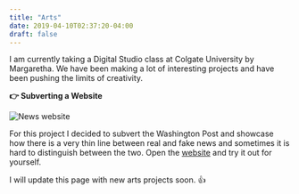 ```yaml
---
title: "Arts"
date: 2019-04-10T02:37:20-04:00
draft: false
---
```


I am currently taking a Digital Studio class at Colgate University by Margaretha. We have been making a lot of interesting projects and have been pushing the limits of creativity. 

**:point_right: Subverting a Website**

![News website](/images/news.png)

For this project I decided to subvert the Washington Post and showcase how there is a very thin line between real and fake news and sometimes it is hard to distinguish between the two. Open the [website](/arts/A2) and try it out for yourself. 


I will update this page with new arts projects soon. :+1:



















